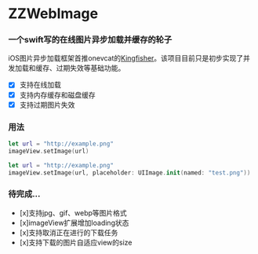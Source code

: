 # ZZWebImage
### 一个swift写的在线图片异步加载并缓存的轮子

iOS图片异步加载框架首推onevcat的[Kingfisher](https://github.com/onevcat/Kingfisher)。该项目目前只是初步实现了并发加载和缓存、过期失效等基础功能。

- [x] 支持在线加载
- [x] 支持内存缓存和磁盘缓存
- [x] 支持过期图片失效

### 用法

``` swift
let url = "http://example.png"
imageView.setImage(url)
```

``` swift
let url = "http://example.png"
imageView.setImage(url, placeholder: UIImage.init(named: "test.png"))
```

### 待完成...
- [x]支持jpg、gif、webp等图片格式
- [x]imageView扩展增加loading状态
- [x]支持取消正在进行的下载任务
- [x]支持下载的图片自适应view的size

